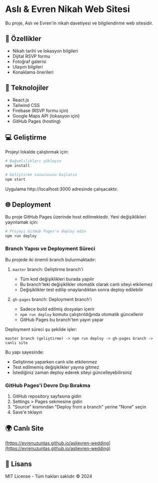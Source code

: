 # Aslı & Evren Nikah Web Sitesi

Bu proje, Aslı ve Evren'in nikah davetiyesi ve bilgilendirme web sitesidir.

## 🌟 Özellikler

- Nikah tarihi ve lokasyon bilgileri
- Dijital RSVP formu
- Fotoğraf galerisi
- Ulaşım bilgileri
- Konaklama önerileri

## 🚀 Teknolojiler

- React.js
- Tailwind CSS
- Firebase (RSVP formu için)
- Google Maps API (lokasyon için)
- GitHub Pages (hosting)

## 💻 Geliştirme

Projeyi lokalde çalıştırmak için:

```bash
# Bağımlılıkları yükleyin
npm install

# Geliştirme sunucusunu başlatın
npm start
```

Uygulama http://localhost:3000 adresinde çalışacaktır.

## 🌐 Deployment

Bu proje GitHub Pages üzerinde host edilmektedir. Yeni değişiklikleri yayınlamak için:

```bash
# Projeyi GitHub Pages'e deploy edin
npm run deploy
```

### Branch Yapısı ve Deployment Süreci

Bu projede iki önemli branch bulunmaktadır:

1. `master` branch: Geliştirme branch'i

   - Tüm kod değişiklikleri burada yapılır
   - Bu branch'teki değişiklikler otomatik olarak canlı siteyi etkilemez
   - Değişiklikler test edilip onaylandıktan sonra deploy edilebilir

2. `gh-pages` branch: Deployment branch'i
   - Sadece build edilmiş dosyaları içerir
   - `npm run deploy` komutu çalıştırıldığında otomatik güncellenir
   - GitHub Pages bu branch'ten yayın yapar

Deployment süreci şu şekilde işler:

```
master branch (geliştirme) -> npm run deploy -> gh-pages branch -> canlı site
```

Bu yapı sayesinde:

- Geliştirme yaparken canlı site etkilenmez
- Test edilmemiş değişiklikler yayına gitmez
- İstediğiniz zaman deploy ederek siteyi güncelleyebilirsiniz

### GitHub Pages'i Devre Dışı Bırakma

1. GitHub repository sayfasına gidin
2. Settings > Pages sekmesine gidin
3. "Source" kısmından "Deploy from a branch" yerine "None" seçin
4. Save'e tıklayın

## 🌍 Canlı Site

[https://evrenuzuntas.github.io/aslievren-wedding](https://evrenuzuntas.github.io/aslievren-wedding)

## 📝 Lisans

MIT License - Tüm hakları saklıdır © 2024
